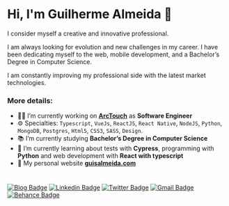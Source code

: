 # Hi, I'm Guilherme Almeida 🧔
I consider myself a creative and innovative professional. 

I am always looking for evolution and new challenges in my career. I have been dedicating myself to the web, mobile development, and a Bachelor’s Degree in Computer Science. 

I am constantly improving my professional side with the latest market technologies.
  

### **More details:**

- :man_technologist: I’m currently working on **[ArcTouch](https://arctouch.com/)** as **Software Engineer**
- ⚙️ Specialties: `Typescript`, `VueJs`, `ReactJS`, `React Native`, `NodeJS`, `Python`, `MongoDB`, `Postgres`, `Html5`, `CSS3`, `SASS`, `Design`.
- :books: I’m currently studying **Bachelor’s Degree in Computer Science**
- 🌱 I’m currently learning about tests with **Cypress**, programming with **Python** and web development with **React with typescript**
- 🤖 My personal website **[guisalmeida.com](https://www.guisalmeida.com)**

#
[![Blog Badge](https://img.shields.io/badge/Blog-guisalmeida.com-black)](https://guisalmeida.com/blog)
[![Linkedin Badge](https://img.shields.io/badge/-LinkedIn-blue?logo=Linkedin&logoColor=white&link=https://www.linkedin.com/in/guisalmeida/)](https://www.linkedin.com/in/guisalmeida/)
[![Twitter Badge](https://img.shields.io/badge/-Twitter-1ca0f1?labelColor=1ca0f1&logo=twitter&logoColor=white&link=https://twitter.com/GuiSAlmeida87)](https://twitter.com/GuiSAlmeida87)
[![Gmail Badge](https://img.shields.io/badge/-Gmail-c14438?logo=Gmail&logoColor=white&link=mailto:guisalmeida.dev@gmail.com)](mailto:guisalmeida.dev@gmail.com)
[![Behance Badge](https://img.shields.io/badge/-Behance-blue?logo=behance&logoColor=white&link=https://www.behance.net/guisalmeida)](https://www.behance.net/guisalmeida)


<!--
**GuiSAlmeida/GuiSAlmeida** is a ✨ _special_ ✨ repository because its `README.md` (this file) appears on your GitHub profile.

Here are some ideas to get you started:

- 🔭 I’m currently working on ...
- 🌱 I’m currently learning ...
- 👯 I’m looking to collaborate on ...
- 🤔 I’m looking for help with ...
- 💬 Ask me about ...
- 📫 How to reach me: ...
- 😄 Pronouns: ...
- ⚡ Fun fact: ...
-->
